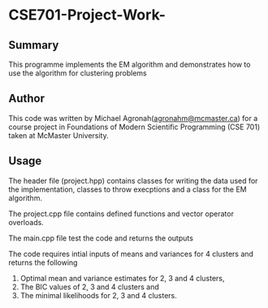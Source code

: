 # CSE701-Project-Work-

## Summary
This programme implements the EM algorithm and demonstrates how to use the algorithm for clustering problems

## Author
This code was written by Michael Agronah(agronahm@mcmaster.ca) for a course project in Foundations of Modern Scientific Programming (CSE 701) taken at McMaster University.

## Usage
The header file (project.hpp) contains classes for writing the data used for the implementation, classes to throw execptions and a class for the EM algorithm.

The project.cpp file contains defined functions and vector operator overloads.

The main.cpp file test the code and returns the outputs 

The code requires intial inputs of means and variances for 4 clusters and returns the following 
1. Optimal mean and variance estimates for 2, 3 and 4 clusters, 
2. The BIC values of 2, 3 and 4 clusters and
3. The minimal likelihoods for 2, 3 and 4 clusters. 
